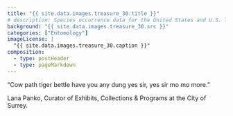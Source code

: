 ```yaml
---
title: "{{ site.data.images.treasure_30.title }}"
# description: Species occurrence data for the United States and U.S. Territories.
background: "{{ site.data.images.treasure_30.src }}"
categories: ["Entomology"]
imageLicense: |
  "{{ site.data.images.treasure_30.caption }}"
composition:
  - type: postHeader
  - type: pageMarkdown
---
```


“Cow path tiger bettle
have you any dung
yes sir, yes sir
mo mo more.”

Lana Panko, Curator of Exhibits, Collections & Programs at the City of Surrey.